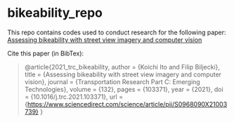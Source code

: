 # bikeability_repo

This repo contains codes used to conduct research for the following paper:
[Assessing bikeability with street view imagery and computer vision](https://authors.elsevier.com/a/1dn8b,M0mRJjVR)

Cite this paper (in BibTex):
>@article{2021_trc_bikeability,
  author = {Koichi Ito and Filip Biljecki},
  title = {Assessing bikeability with street view imagery and computer vision},
  journal = {Transportation Research Part C: Emerging Technologies},
  volume = {132},
  pages = {103371},
  year = {2021},
  doi = {10.1016/j.trc.2021.103371},
  url = {https://www.sciencedirect.com/science/article/pii/S0968090X21003739}
}

